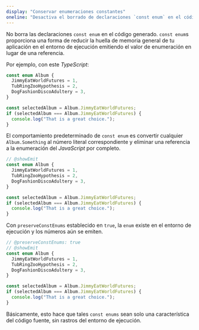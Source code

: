 ```yaml
---
display: "Conservar enumeraciones constantes"
oneline: "Desactiva el borrado de declaraciones `const enum` en el código generado."
---
```


No borra las declaraciones `const enum` en el código generado. `const enum`s proporciona una forma de reducir la huella de memoria general
de tu aplicación en el entorno de ejecución emitiendo el valor de enumeración en lugar de una referencia.

Por ejemplo, con este *TypeScript*:

```ts twoslash
const enum Album {
  JimmyEatWorldFutures = 1,
  TubRingZooHypothesis = 2,
  DogFashionDiscoAdultery = 3,
}

const selectedAlbum = Album.JimmyEatWorldFutures;
if (selectedAlbum === Album.JimmyEatWorldFutures) {
  console.log("That is a great choice.");
}
```

El comportamiento predeterminado de `const enum` es convertir cualquier `Album.Something` al número literal correspondiente y eliminar una referencia
a la enumeración del *JavaScript* por completo.

```ts twoslash
// @showEmit
const enum Album {
  JimmyEatWorldFutures = 1,
  TubRingZooHypothesis = 2,
  DogFashionDiscoAdultery = 3,
}

const selectedAlbum = Album.JimmyEatWorldFutures;
if (selectedAlbum === Album.JimmyEatWorldFutures) {
  console.log("That is a great choice.");
}
```

Con `preserveConstEnums` establecido en `true`, la `enum` existe en el entorno de ejecución y los números aún se emiten.

```ts twoslash
// @preserveConstEnums: true
// @showEmit
const enum Album {
  JimmyEatWorldFutures = 1,
  TubRingZooHypothesis = 2,
  DogFashionDiscoAdultery = 3,
}

const selectedAlbum = Album.JimmyEatWorldFutures;
if (selectedAlbum === Album.JimmyEatWorldFutures) {
  console.log("That is a great choice.");
}
```

Básicamente, esto hace que tales `const enums` sean solo una característica del código fuente, sin rastros del entorno de ejecución.
